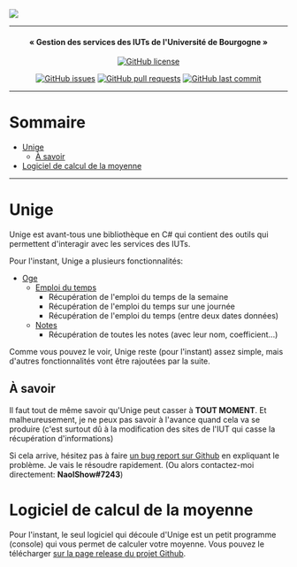 <img src="https://github.com/NaolShow/Unige/raw/main/Assets/unige-large.png">

---

<h4 align="center">« Gestion des services des IUTs de l'Université de Bourgogne »</h4>

<div align="center">
  
  <a href="https://github.com/NaolShow/Unige/blob/main/LICENCE"><img alt="GitHub license" src="https://img.shields.io/github/license/NaolShow/Unige?style=flat-square"></a>  
  
</div>
<div align="center">

  <a href="https://github.com/NaolShow/Unige/issues"><img alt="GitHub issues" src="https://img.shields.io/github/issues/NaolShow/Unige?style=flat-square"></a>
  <a href="https://github.com/NaolShow/Unige/pulls"><img alt="GitHub pull requests" src="https://img.shields.io/github/issues-pr/NaolShow/Unige?style=flat-square"/></a>
  <a href="https://github.com/NaolShow/Unige/commits/main"><img alt="GitHub last commit" src="https://img.shields.io/github/last-commit/NaolShow/Unige?style=flat-square"/></a>

</div>

---

# Sommaire

- [Unige](https://github.com/NaolShow/Unige#unige)
    - [À savoir](https://github.com/NaolShow/Unige#%C3%A0-savoir)
- [Logiciel de calcul de la moyenne](https://github.com/NaolShow/Unige#logiciel-de-calcul-de-la-moyenne)

---

# Unige

Unige est avant-tous une bibliothèque en C# qui contient des outils qui permettent d'interagir avec les services des IUTs.

Pour l'instant, Unige a plusieurs fonctionnalités:
- [Oge](https://github.com/NaolShow/Unige/blob/main/OgeSharp/Oge.cs)
    - [Emploi du temps](https://github.com/NaolShow/Unige/tree/main/OgeSharp/Schedule)
        - Récupération de l'emploi du temps de la semaine
        - Récupération de l'emploi du temps sur une journée
        - Récupération de l'emploi du temps (entre deux dates données)
    - [Notes](https://github.com/NaolShow/Unige/tree/main/OgeSharp/Grades)
        - Récupération de toutes les notes (avec leur nom, coefficient...)

Comme vous pouvez le voir, Unige reste (pour l'instant) assez simple, mais d'autres fonctionnalités vont être rajoutées par la suite.

## À savoir

Il faut tout de même savoir qu'Unige peut casser à **TOUT MOMENT**.
Et malheureusement, je ne peux pas savoir à l'avance quand cela va se produire (c'est surtout dû à la modification des sites de l'IUT qui casse la récupération d'informations)

Si cela arrive, hésitez pas à faire [un bug report sur Github](https://github.com/NaolShow/Unige/issues) en expliquant le problème. Je vais le résoudre rapidement.
(Ou alors contactez-moi directement: **NaolShow#7243**)

# Logiciel de calcul de la moyenne

Pour l'instant, le seul logiciel qui découle d'Unige est un petit programme (console) qui vous permet de calculer votre moyenne.
Vous pouvez le télécharger [sur la page release du projet Github](https://github.com/NaolShow/Unige/releases).
